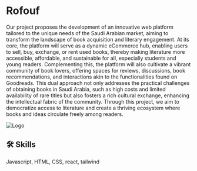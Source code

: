 
# Rofouf



Our project proposes the development of an innovative web platform tailored to 
the unique needs of the Saudi Arabian market, aiming to transform the 
landscape of book acquisition and literary engagement. At its core, the platform 
will serve as a dynamic eCommerce hub, enabling users to sell, buy, exchange, 
or rent used books, thereby making literature more accessible, affordable, and 
sustainable for all, especially students and young readers. Complementing this, 
the platform will also cultivate a vibrant community of book lovers, offering 
spaces for reviews, discussions, book recommendations, and interactions akin 
to the functionalities found on Goodreads. This dual approach not only 
addresses the practical challenges of obtaining books in Saudi Arabia, such as 
high costs and limited availability of rare titles but also fosters a rich cultural 
exchange, enhancing the intellectual fabric of the community. Through this 
project, we aim to democratize access to literature and create a thriving 
ecosystem where books and ideas circulate freely among readers.


![Logo](https://i.ibb.co/kXcgzbN/image.png)


## 🛠 Skills
Javascript, HTML, CSS, react, tailwind

